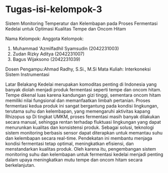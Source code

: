 # Tugas-isi-kelompok-3
Sistem Monitoring Temperatur dan Kelembapan pada Proses Fermentasi Kedelai untuk Optimasi Kualitas Tempe dan Oncom Hitam

Nama Kelompok:
Anggota Kelompok:	
1. Muhammad 'Azmilfadhil Syamsudin	(2042231003)
2. Zudan Rizky Aditya	(2042231007)
3. Bagus Wijaksono	(2042231039)

Dosen Pengampu:Ahmad Radhy, S.Si., M.Si
Mata Kuliah: Interkoneksi Sistem Instrumentasi

Latar Belakang
Kedelai merupakan komoditas penting di Indonesia yang banyak diolah menjadi produk fermentasi seperti tempe dan oncom hitam. Tempe dikenal luas karena kandungan gizi tinggi, sementara oncom hitam memiliki nilai fungsional dan memanfaatkan limbah pertanian. Proses fermentasi kedua produk ini sangat bergantung pada kondisi lingkungan, terutama suhu dan kelembapan, yang memengaruhi aktivitas kapang Rhizopus sp Di tingkat UMKM, proses fermentasi masih banyak dilakukan secara manual, sehingga rentan terhadap fluktuasi lingkungan yang dapat menurunkan kualitas dan konsistensi produk. Sebagai solusi, teknologi sistem monitoring berbasis sensor dapat diterapkan untuk memantau suhu dan kelembapan secara real-time. Pendekatan ini membantu menjaga kondisi fermentasi tetap optimal, meningkatkan efisiensi, dan menstandarkan kualitas produk. Oleh karena itu, pengembangan sistem monitoring suhu dan kelembapan untuk fermentasi kedelai menjadi penting dalam upaya meningkatkan mutu tempe dan oncom hitam secara berkelanjutan.

